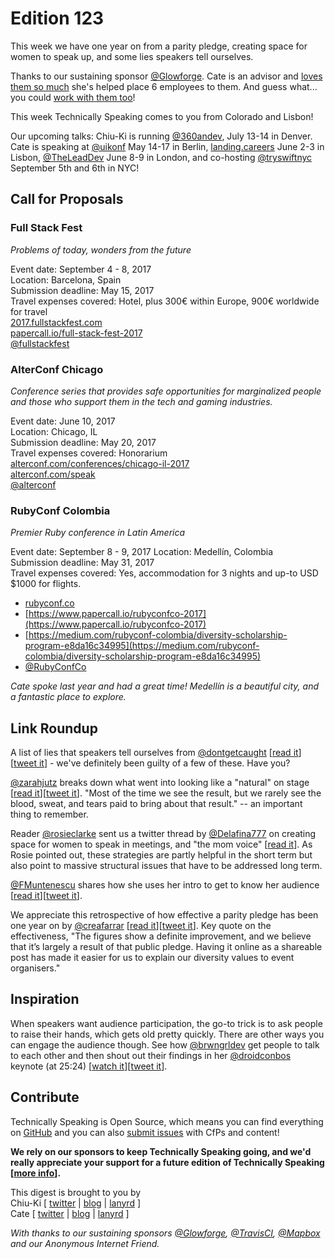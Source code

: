 # Edition 123

This week we have one year on from a parity pledge, creating space for women to speak up, and some lies speakers tell ourselves.

Thanks to our sustaining sponsor [@Glowforge](http://twitter.com/glowforge). Cate is an advisor and [loves them so much](https://cate.blog/2015/10/21/lasers-and-practical-skills/) she's helped place 6 employees to them. And guess what... you could [work with them too](https://glowforge.com/jobs/)!  

This week Technically Speaking comes to you from Colorado and Lisbon!

Our upcoming talks: Chiu-Ki is running [@360andev](http://twitter.com/360andev), July 13-14 in Denver. Cate is speaking at [@uikonf](http://twitter.com/uikonf) May 14-17 in Berlin, [landing.careers](https://landing.careers/) June 2-3 in Lisbon, [@TheLeadDev](http://twitter.com/theleaddev) June 8-9 in London, and co-hosting [@tryswiftnyc](http://twitter.com/tryswiftnyc) September 5th and 6th in NYC!


## Call for Proposals

### Full Stack Fest
*Problems of today, wonders from the future*

Event date: September 4 - 8, 2017  
Location: Barcelona, Spain  
Submission deadline: May 15, 2017  
Travel expenses covered: Hotel, plus 300€ within Europe, 900€ worldwide for travel  
[2017.fullstackfest.com](https://2017.fullstackfest.com)  
[papercall.io/full-stack-fest-2017](https://www.papercall.io/full-stack-fest-2017)  
[@fullstackfest](https://twitter.com/fullstackfest)


### AlterConf Chicago
*Conference series that provides safe opportunities for marginalized people and those who support them in the tech and gaming industries.*

Event date: June 10, 2017  
Location: Chicago, IL  
Submission deadline: May 20, 2017  
Travel expenses covered: Honorarium  
[alterconf.com/conferences/chicago-il-2017](https://www.alterconf.com/conferences/chicago-il-2017)  
[alterconf.com/speak](https://alterconf.com/speak)  
[@alterconf](https://twitter.com/alterconf)


### RubyConf Colombia
*Premier Ruby conference in Latin America*

Event date: September 8 - 9, 2017
Location: Medellín, Colombia  
Submission deadline: May 31, 2017  
Travel expenses covered: Yes, accommodation for 3 nights and up-to USD $1000 for flights.  

* [rubyconf.co](http://www.rubyconf.co/)
* [https://www.papercall.io/rubyconfco-2017](https://www.papercall.io/rubyconfco-2017)
* [https://medium.com/rubyconf-colombia/diversity-scholarship-program-e8da16c34995](https://medium.com/rubyconf-colombia/diversity-scholarship-program-e8da16c34995)
* [@RubyConfCo](https://twitter.com/rubyconfco)

*Cate spoke last year and had a great time! Medellín is a beautiful city, and a fantastic place to explore.*


## Link Roundup

A list of lies that speakers tell ourselves from [@dontgetcaught](http://twitter.com/dontgetcaught) [[read it](http://eloquentwoman.blogspot.pt/2017/04/39-lies-myths-and-mistaken-notions.html)][[tweet it](https://twitter.com/home?status=39%20lies%2C%20myths%2C%20and%20mistaken%20notions%20speakers%20tell%20themselves%20by%20%40dontgetcaught%20http%3A//eloquentwoman.blogspot.pt/2017/04/39-lies-myths-and-mistaken-notions.html%20via%20%40techspeakdigest)] - we've definitely been guilty of a few of these. Have you?

[@zarahjutz](http://twitter.com/zarahjutz) breaks down what went into looking like a "natural" on stage [[read it](http://zdominguez.com/2017/04/17/all-it-takes-patience.html)][[tweet it](https://twitter.com/home?status=All%20You%20Need%20is%20Just%20a%20Little%20Patience%20by%20%40zarahjutz%20http%3A//zdominguez.com/2017/04/17/all-it-takes-patience.html%20via%20%40techspeakdigest)]. "Most of the time we see the result, but we rarely see the blood, sweat, and tears paid to bring about that result." -- an important thing to remember.

Reader [@rosieclarke](www.twitter.com/rosieclarke) sent us a twitter thread by [@Delafina777](http://twitter.com/Delafina777) on creating space for women to speak in meetings, and "the mom voice" [[read it](https://twitter.com/Delafina777/status/846600201108303872)]. As Rosie pointed out, these strategies are partly helpful in the short term but also point to massive structural issues that have to be addressed long term.

[@FMuntenescu](https://twitter.com/FMuntenescu) shares how she uses her intro to get to know her audience [[read it](https://medium.com/upday-devs/about-intros-nerves-and-discovering-yourself-2b839f4a361a)][[tweet it](https://twitter.com/home?status=About%20Intros%2C%20Nerves%20and%20Discovering%20Yourself%20by%20%40FMuntenescu%20https%3A//medium.com/upday-devs/about-intros-nerves-and-discovering-yourself-2b839f4a361a%20via%20%40techspeakdigest)].

We appreciate this retrospective of how effective a parity pledge has been one year on by [@creafarrar](https://twitter.com/creafarrar) [[read it](https://gds.blog.gov.uk/2017/03/09/the-gds-parity-pledge-one-year-on/)][[tweet it](https://twitter.com/home?status=The%20%40gdsteam%20Parity%20Pledge%2C%20one%20year%20on%20%7C%20Government%20Digital%20Service%20by%20%40creafarrar%20https%3A//gds.blog.gov.uk/2017/03/09/the-gds-parity-pledge-one-year-on/%20via%20%40techspeakdigest)]. Key quote on the effectiveness, "The figures show a definite improvement, and we believe that it’s largely a result of that public pledge. Having it online as a shareable post has made it easier for us to explain our diversity values to event organisers."

## Inspiration

When speakers want audience participation, the go-to trick is to ask people to raise their hands, which gets old pretty quickly. There are other ways you can engage the audience though. See how [@brwngrldev](https://twitter.com/brwngrldev) get people to talk to each other and then shout out their findings in her [@droidconbos](https://twitter.com/droidconbos) keynote (at 25:24) [[watch it](https://slideslive.com/38900598/first-do-no-harm)][[tweet it](https://twitter.com/home?status=First,%20Do%20No%20Harm%20by%20%40brwngrldev%20https%3A//slideslive.com/38900598/first-do-no-harm%20via%20%40techspeakdigest)].

## Contribute

Technically Speaking is Open Source, which means you can find everything on [GitHub](https://github.com/catehstn/technically-speaking/) and you can also [submit issues](https://github.com/catehstn/technically-speaking/issues/new) with CfPs and content!

**We rely on our sponsors to keep Technically Speaking going, and we'd really appreciate your support for a future edition of Technically Speaking [[more info](http://www.techspeak.email/sponsorship/)].**  


This digest is brought to you by  
Chiu-Ki [ [twitter](https://twitter.com/chiuki) | [blog](http://blog.sqisland.com/) | [lanyrd](http://lanyrd.com/profile/chiuki/) ]  
Cate [ [twitter](https://twitter.com/catehstn) | [blog](http://www.cate.blog/) | [lanyrd](http://lanyrd.com/profile/catehstn/) ]

*With thanks to our sustaining sponsors [@Glowforge](http://twitter.com/glowforge), [@TravisCI](http://twitter.com/travisci), [@Mapbox](http://twitter.com/mapbox) and our Anonymous Internet Friend.*
